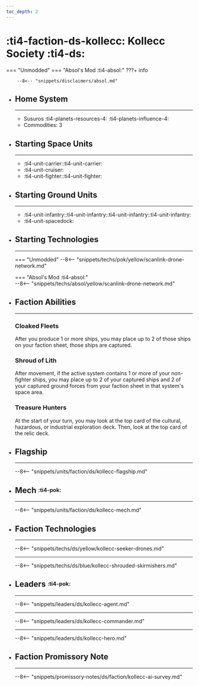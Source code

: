 ```yaml
---
toc_depth: 2
---
```


# :ti4-faction-ds-kollecc: Kollecc Society :ti4-ds:
=== "Unmodded"
=== "Absol's Mod :ti4-absol:" 
    ???+ info

        --8<-- "snippets/disclaimers/absol.md"

<div class="grid cards" markdown>

-   ## __Home System__

    ---

    * Susuros :ti4-planets-resources-4: :ti4-planets-influence-4:
    * Commodities: 3

</div>

<div class="grid cards" markdown>

-   ## __Starting Space Units__

    ---

    * :ti4-unit-carrier::ti4-unit-carrier:
    * :ti4-unit-cruiser:
    * :ti4-unit-fighter::ti4-unit-fighter:

-   ## __Starting Ground Units__

    ---

    * :ti4-unit-infantry::ti4-unit-infantry::ti4-unit-infantry::ti4-unit-infantry:
    * :ti4-unit-spacedock:

-   ## __Starting Technologies__

    ---
    === "Unmodded"
        --8<-- "snippets/techs/pok/yellow/scanlink-drone-network.md"

    === "Absol's Mod :ti4-absol:"  
        --8<-- "snippets/techs/absol/yellow/scanlink-drone-network.md"

-   ## __Faction Abilities__

    ---
    ### **Cloaked Fleets**
    
    After you produce 1 or more ships, you may place up to 2 of those ships on your faction sheet, those ships are captured.

    ### **Shroud of Lith**
    
    After movement, if the active system contains 1 or more of your non-fighter ships, you may place up to 2 of your captured ships and 2 of your captured ground forces from your faction sheet in that system's space area.

    ### **Treasure Hunters**
    
    At the start of your turn, you may look at the top card of the cultural, hazardous, or industrial exploration deck. 
    Then, look at the top card of the relic deck.

-   ## __Flagship__

    ---
    --8<-- "snippets/units/faction/ds/kollecc-flagship.md"

-   ## __Mech__ <sup><sub>:ti4-pok:</sub></sup>

    ---
    --8<-- "snippets/units/faction/ds/kollecc-mech.md"

</div>

<div class="grid cards" markdown>

-   ## __Faction Technologies__

    ---

    --8<-- "snippets/techs/ds/yellow/kollecc-seeker-drones.md"

    ---

    --8<-- "snippets/techs/ds/blue/kollecc-shrouded-skirmishers.md"

-   ## __Leaders__ <sup><sub>:ti4-pok:</sub></sup>

    ---
    
    --8<-- "snippets/leaders/ds/kollecc-agent.md"

    ---

    --8<-- "snippets/leaders/ds/kollecc-commander.md"

    ---

    --8<-- "snippets/leaders/ds/kollecc-hero.md"

-   ## __Faction Promissory Note__

    ---
    --8<-- "snippets/promissory-notes/ds/faction/kollecc-ai-survey.md"

</div>
